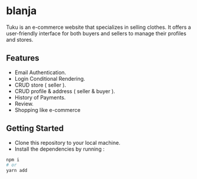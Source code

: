 # **blanja**

Tuku is an e-commerce website that specializes in selling clothes. It offers a user-friendly interface for both buyers and sellers to manage their profiles and stores. 

## **Features**  

- Email Authentication.
- Login Conditional Rendering.
- CRUD store ( seller ).
- CRUD profile & address ( seller & buyer ).
- History of Payments.
- Review.
- Shopping like e-commerce

## **Getting Started**

- Clone this repository to your local machine.
- Install the dependencies by running :

```bash
npm i
# or
yarn add
```

